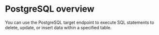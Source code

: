 # PostgreSQL overview

You can use the PostgreSQL target endpoint to execute SQL statements to delete, update, or insert data within a specified table.
